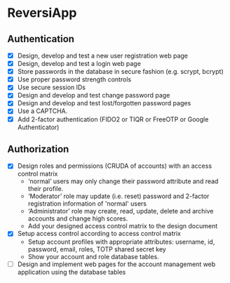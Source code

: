 # ReversiApp

## Authentication

- [x] Design, develop and test a new user registration web page
- [x] Design, develop and test a login web page
- [x] Store passwords in the database in secure fashion (e.g. scrypt, bcrypt)
- [x] Use proper password strength controls
- [x] Use secure session IDs
- [x] Design and develop and test change password page
- [x] Design and develop and test lost/forgotten password pages
- [x] Use a CAPTCHA.
- [x] Add 2-factor authentication (FIDO2 or TIQR or FreeOTP or Google Authenticator)

## Authorization

- [x] Design roles and permissions (CRUDA of accounts) with an access control matrix
  - ‘normal’ users may only change their password attribute and read their profile.
  - ‘Moderator’ role may update (i.e. reset) password and 2-factor registration information of 'normal' users
  - ‘Administrator’ role may create, read, update, delete and archive accounts and change high scores.
  - Add your designed access control matrix to the design document
- [x] Setup access control according to access control matrix
  - Setup account profiles with appropriate attributes: username, id, password, email, roles, TOTP shared secret key
  - Show your account and role database tables.
- [ ] Design and implement web pages for the account management web application using the database tables
